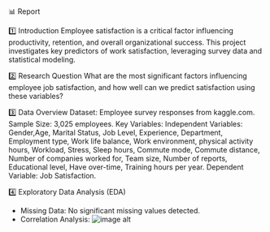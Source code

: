 📊 Report

1️⃣ Introduction
Employee satisfaction is a critical factor influencing productivity, retention, and overall organizational success. This project investigates key predictors of work satisfaction, leveraging survey data and statistical modeling.

2️⃣ Research Question
What are the most significant factors influencing employee job satisfaction, and how well can we predict satisfaction using these variables?

3️⃣ Data Overview
Dataset: Employee survey responses from kaggle.com.
Sample Size: 3,025 employees.
Key Variables:
Independent Variables: Gender,Age, Marital Status, Job Level, Experience, Department, Employment type, Work life balance, Work environment, physical activity hours, Workload,
Stress, Sleep hours, Commute mode, Commute distance, Number of companies worked for, Team size, Number of reports, Educational level, Have over-time, Training hours per year.
Dependent Variable: Job Satisfaction. 

4️⃣ Exploratory Data Analysis (EDA)
- Missing Data: No significant missing values detected.
- Correlation Analysis:
  ![image alt](image_url)

